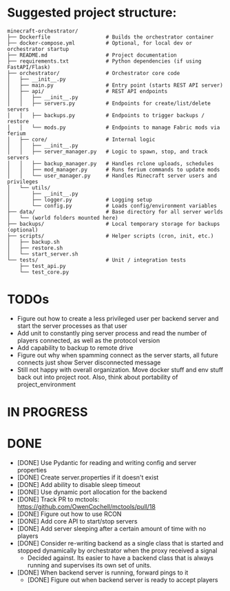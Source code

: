 # Suggested project structure:
```
minecraft-orchestrator/
├── Dockerfile                  # Builds the orchestrator container
├── docker-compose.yml          # Optional, for local dev or orchestrator startup
├── README.md                   # Project documentation
├── requirements.txt            # Python dependencies (if using FastAPI/Flask)
├── orchestrator/               # Orchestrator core code
│   ├── __init__.py
│   ├── main.py                 # Entry point (starts REST API server)
│   ├── api/                    # REST API endpoints
│   │   ├── __init__.py
│   │   ├── servers.py          # Endpoints for create/list/delete servers
│   │   ├── backups.py          # Endpoints to trigger backups / restore
│   │   └── mods.py             # Endpoints to manage Fabric mods via ferium
│   ├── core/                   # Internal logic
│   │   ├── __init__.py
│   │   ├── server_manager.py   # Logic to spawn, stop, and track servers
│   │   ├── backup_manager.py   # Handles rclone uploads, schedules
│   │   ├── mod_manager.py      # Runs ferium commands to update mods
│   │   └── user_manager.py     # Handles Minecraft server users and privileges
│   └── utils/
│       ├── __init__.py
│       ├── logger.py           # Logging setup
│       └── config.py           # Loads config/environment variables
├── data/                       # Base directory for all server worlds
│   └── (world folders mounted here)
├── backups/                    # Local temporary storage for backups (optional)
├── scripts/                    # Helper scripts (cron, init, etc.)
│   ├── backup.sh
│   ├── restore.sh
│   └── start_server.sh
└── tests/                      # Unit / integration tests
    ├── test_api.py
    └── test_core.py
```

# TODOs
- Figure out how to create a less privileged user per backend server and start the server processes as that user
- Add unit to constantly ping server process and read the number of players connected, as well as the protocol version
- Add capability to backup to remote drive
- Figure out why when spamming connect as the server starts, all future connects just show Server disconnected message
- Still not happy with overall organization. Move docker stuff and env stuff back out into project root. Also, think about portability of project_environment

# IN PROGRESS

# DONE
- [DONE] Use Pydantic for reading and writing config and server properties
- [DONE] Create server.properties if it doesn't exist
- [DONE] Add ability to disable sleep timeout
- [DONE] Use dynamic port allocation for the backend
- [DONE] Track PR to mctools: https://github.com/OwenCochell/mctools/pull/18
- [DONE] Figure out how to use RCON
- [DONE] Add core API to start/stop servers
- [DONE] Add server sleeping after a certain amount of time with no players
- [DONE] Consider re-writing backend as a single class that is started and stopped dynamically by orchestrator when the proxy received a signal
    - Decided against. Its easier to have a backend class that is always running and supervises its own set of units.
- [DONE] When backend server is running, forward pings to it
    - [DONE] Figure out when backend server is ready to accept players
